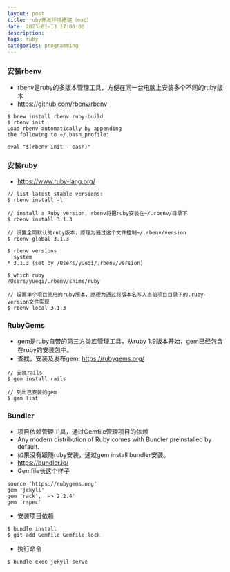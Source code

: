 ```yaml
---
layout: post
title: ruby开发环境搭建（mac）
date: 2023-01-13 17:00:00
description: 
tags: ruby
categories: programming
---
```

### 安装rbenv
* rbenv是ruby的多版本管理工具，方便在同一台电脑上安装多个不同的ruby版本
* https://github.com/rbenv/rbenv

```
$ brew install rbenv ruby-build
$ rbenv init
Load rbenv automatically by appending
the following to ~/.bash_profile:

eval "$(rbenv init - bash)"
```

### 安装ruby
* https://www.ruby-lang.org/

```
// list latest stable versions:
$ rbenv install -l

// install a Ruby version, rbenv将把ruby安装在~/.rbenv/目录下
$ rbenv install 3.1.3

// 设置全局默认的ruby版本，原理为通过这个文件控制~/.rbenv/version
$ rbenv global 3.1.3

$ rbenv versions
  system
* 3.1.3 (set by /Users/yueqi/.rbenv/version)

$ which ruby
/Users/yueqi/.rbenv/shims/ruby

// 设置单个项目使用的ruby版本，原理为通过将版本名写入当前项目目录下的.ruby-version文件实现
$ rbenv local 3.1.3
```

### RubyGems
* gem是ruby自带的第三方类库管理工具，从ruby 1.9版本开始，gem已经包含在ruby的安装包中。
* 查找，安装及发布gem: https://rubygems.org/ 

```
// 安装rails
$ gem install rails

// 列出已安装的gem
$ gem list
```

### Bundler
* 项目依赖管理工具，通过Gemfile管理项目的依赖
* Any modern distribution of Ruby comes with Bundler preinstalled by default.
* 如果没有跟随ruby安装，通过gem install bundler安装。
* https://bundler.io/
* Gemfile长这个样子

```
source 'https://rubygems.org'
gem 'jekyll'
gem 'rack', '~> 2.2.4'
gem 'rspec'
```
* 安装项目依赖

```
$ bundle install
$ git add Gemfile Gemfile.lock
```
* 执行命令

```
$ bundle exec jekyll serve
```